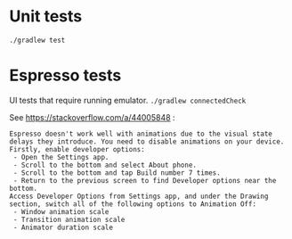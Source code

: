 # Unit tests

`./gradlew test`

# Espresso tests

UI tests that require running emulator.
`./gradlew connectedCheck`

See https://stackoverflow.com/a/44005848 :

```
Espresso doesn't work well with animations due to the visual state delays they introduce. You need to disable animations on your device. Firstly, enable developer options:
 - Open the Settings app.
 - Scroll to the bottom and select About phone.
 - Scroll to the bottom and tap Build number 7 times.
 - Return to the previous screen to find Developer options near the bottom.
Access Developer Options from Settings app, and under the Drawing section, switch all of the following options to Animation Off:
 - Window animation scale
 - Transition animation scale
 - Animator duration scale
```
